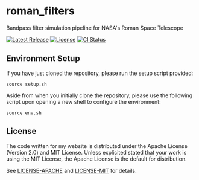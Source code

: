 # roman_filters

Bandpass filter simulation pipeline for NASA's Roman Space Telescope

[![Latest Release][release-badge]][release-url]
[![License][license-badge]](LICENSE)
[![CI Status][ci-badge]][ci-url]

[release-badge]: https://img.shields.io/github/v/release/austinlake04/roman_filters
[release-url]: https://github.com/austinlake04/website/releases/latest

[license-badge]: https://img.shields.io/github/license/austinlake04/website

[ci-badge]: https://github.com/austinlake04/roman_filters/actions/workflows/ci.yml/badge.svg
[ci-url]: https://github.com/austinlake04/roman_filters/actions

## Environment Setup

If you have just cloned the repository, please run the setup script provided:

`source setup.sh`

Aside from when you initially clone the repository, please use the following script upon opening a new shell to configure the environment:

`source env.sh`

## License

The code written for my website is distributed under the Apache License (Version 2.0) and MIT License. Unless explicited stated that your work is using the MIT License, the Apache License is the default for distribution.

See [LICENSE-APACHE](https://github.com/austinlake04/roman_filters/blob/main/LICENSE-APACHE) and [LICENSE-MIT](https://github.com/austinlake04/roman_filters/blob/main/LICENSE-MIT) for details.
